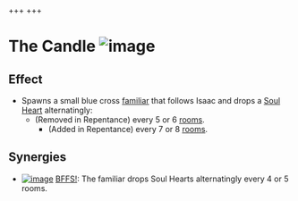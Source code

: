 +++
+++

 # The Candle ![image](/image/The_Candle.png) 


Effect
--------


* Spawns a small blue cross [familiar](/wiki/Familiar "Familiar") that follows Isaac and drops a [Soul Heart](/wiki/Soul_Heart "Soul Heart") alternatingly:
	+ (Removed in Repentance) every 5 or 6 [rooms](/wiki/Room "Room").
		- (Added in Repentance) every 7 or 8 [rooms](/wiki/Room "Room").


Synergies
-----------


* [![image](/image/BFFS!.png)](/wiki/BFFS! "BFFS!") [BFFS!](/wiki/BFFS! "BFFS!"): The familiar drops Soul Hearts alternatingly every 4 or 5 rooms.


